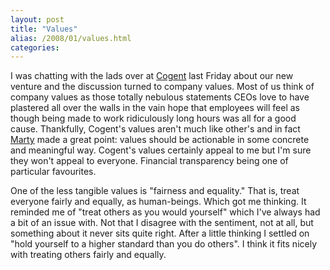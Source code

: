 ```yaml
---
layout: post
title: "Values"
alias: /2008/01/values.html
categories:
---
```

I was chatting with the lads over at [Cogent](http://www.cogentconsulting.com.au/about/index.html) last Friday about our new venture and the discussion turned to company values. Most of us think of company values as those totally nebulous statements CEOs love to have plastered all over the walls in the vain hope that employees will feel as though being made to work ridiculously long hours was all for a good cause. Thankfully, Cogent's values aren't much like other's and in fact [Marty](http://www.martyandrews.net/blog/) made a great point: values should be actionable in some concrete and meaningful way. Cogent's values certainly appeal to me but I'm sure they won't appeal to everyone. Financial transparency being one of particular favourites.

One of the less tangible values is "fairness and equality." That is, treat everyone fairly and equally, as human-beings. Which got me thinking. It reminded me of "treat others as you would yourself" which I've always had a bit of an issue with. Not that I disagree with the sentiment, not at all, but something about it never sits quite right. After a little thinking I settled on "hold yourself to a higher standard than you do others". I think it fits nicely with treating others fairly and equally.
